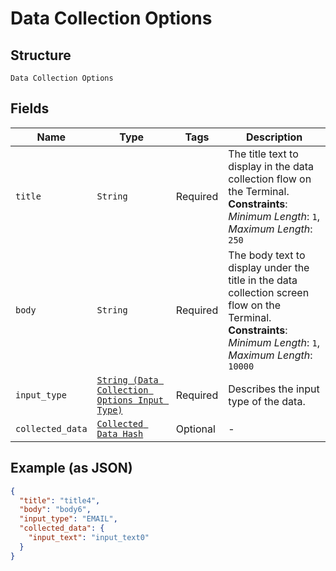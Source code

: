 
# Data Collection Options

## Structure

`Data Collection Options`

## Fields

| Name | Type | Tags | Description |
|  --- | --- | --- | --- |
| `title` | `String` | Required | The title text to display in the data collection flow on the Terminal.<br>**Constraints**: *Minimum Length*: `1`, *Maximum Length*: `250` |
| `body` | `String` | Required | The body text to display under the title in the data collection screen flow on the<br>Terminal.<br>**Constraints**: *Minimum Length*: `1`, *Maximum Length*: `10000` |
| `input_type` | [`String (Data Collection Options Input Type)`](../../doc/models/data-collection-options-input-type.md) | Required | Describes the input type of the data. |
| `collected_data` | [`Collected Data Hash`](../../doc/models/collected-data.md) | Optional | - |

## Example (as JSON)

```json
{
  "title": "title4",
  "body": "body6",
  "input_type": "EMAIL",
  "collected_data": {
    "input_text": "input_text0"
  }
}
```

